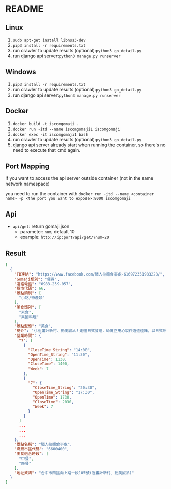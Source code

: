 # README

## Linux

1. `sudo apt-get install libnss3-dev`
2. `pip3 install -r requirements.txt`
2. run crawler to update results (optional):`python3 go_detail.py`
3. run django api server:`python3 manage.py runserver`

## Windows

1. `pip3 install -r requirements.txt`
2. run crawler to update results (optional):`python3 go_detail.py`
3. run django api server:`python3 manage.py runserver`

## Docker

1. `docker build -t iscomgomaji .`
2. `docker run -itd --name iscomgomaji1 iscomgomaji`
3. `docker exec -it iscomgomaji1 bash`
4. run crawler to update results (optional):`python3 go_detail.py`
5. django api server already start when running the container, so there's no need to execute that cmd again.

## Port Mapping

If you want to access the api server outside container (not in the same network namespace)

you need to run the container with `docker run -itd --name <container name> -p <the port you want to expose>:8000 iscomgomaji`

## Api

* `api/get`: return gomaji json
	* parameter: `num`, default 10
	* example: `http://ip:port/api/get/?num=20`

## Result

```json
[
  {
    "FB連結": "https://www.facebook.com/驖人拉麵食事處-616972351983228/",
    "Gomaji類別": "餐券",
    "連絡電話": "0983-259-057",
    "縣市代碼": 66,
    "景點類別": [
      "小吃/特產類"
    ],
    "美食類別": [
      "素食",
      "異國料理"
    ],
    "景點型態": "美食",
    "簡介": "\t近審計新村、勤美誠品！走進日式餐館，師傅正用心製作道道佳餚，以日式飲饌文化妝點佈置的環境四溢美味香氣，處處盡是味道濃厚的元素，盡情享受一場深度日本之旅！",
    "營業時間": {
      "7": [
        {
          "CloseTime_String": "14:00",
          "OpenTime_String": "11:30",
          "OpenTime": 1130,
          "CloseTime": 1400,
          "Week": 7
        },
        {
          "7": {
            "CloseTime_String": "20:30",
            "OpenTime_String": "17:30",
            "OpenTime": 1730,
            "CloseTime": 2030,
            "Week": 7
          }
        }
      ]
      ...
      ...
      ...
    },
    "景點名稱": "驖人拉麵食事處",
    "鄉鎮市區代碼": "6600400",
    "美食適合時段": [
      "中餐",
      "晚餐"
    ],
    "地址資訊": "台中市西區向上路一段105號(近審計新村、勤美誠品)"
  }
]
```